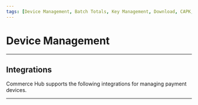 ```yaml
---
tags: [Device Management, Batch Totals, Key Management, Download, CAPK, API Reference]
---
```


# Device Management

---

## Integrations

Commerce Hub supports the following integrations for managing payment devices.

<!-- type: row -->

<!-- type: card
title: CAPK Data
description:  EMV (Europay Mastercard Visa) CAPK (Certification Authority Public Key) data is a crucial component of the EMV standard for secure payment transactions, it is used to establish a chain of trust in the EMV process, ensuring that the keys used in the transaction, including those on the payment card, are legitimate and have been issued by trusted entities.
link: ?path=docs/In-Person/Device_Management/CAPK.md
-->

<!-- type: card
title: Batch Download
description: Retrieve end-of-day batch totals for transaction processed through Commerce Hub.
link: 
-->

<!-- type: card
title: Key Management
description: Commerce Hub's key management system is needed to achieve PCI DSS compliance by implementing a crypto system that manages the secure creation, exchange, distribution, storage and use of cryptographic keys, to protect a customer's sensitive payment card data.
link: 
-->

<!-- type: row-end -->

---
